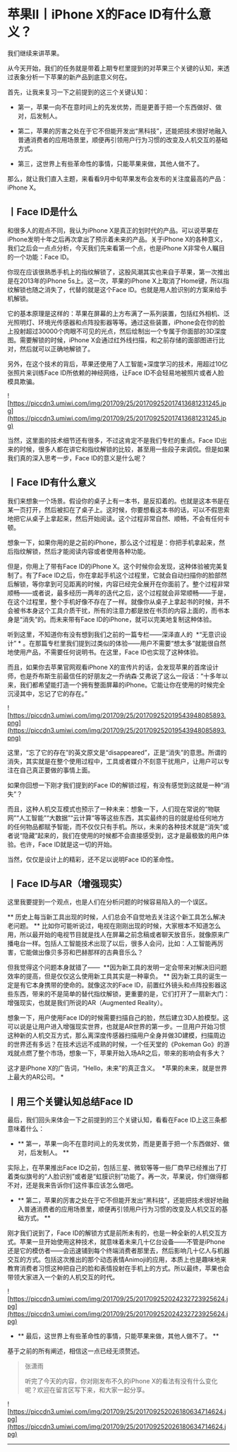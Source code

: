 # 苹果Ⅱ丨iPhone X的Face ID有什么意义？

我们继续来讲苹果。

从今天开始，我们的任务就是带着上期专栏里提到的对苹果三个关键的认知，来透过表象分析一下苹果的新产品到底意义何在。

首先，让我来复习一下之前提到的这三个关键认知：

* 第一，苹果一向不在意时间上的先发优势，而是更善于把一个东西做好、做对，后发制人。

* 第二，苹果的厉害之处在于它不但能开发出“黑科技”，还能把技术很好地融入普通消费者的应用场景里，顺便再引领用户行为习惯的改变及人机交互的基础方式。

* 第三，这世界上有些革命性的事情，只能苹果来做，其他人做不了。

那么，就让我们直入主题，来看看9月中旬苹果发布会发布的关注度最高的产品：iPhone X。

## 丨Face ID是什么

和很多人的观点不同，我认为iPhone X是真正的划时代的产品。可以说苹果在iPhone发明十年之后再次拿出了预示着未来的产品。关于iPhone X的各种意义，我们之后会一点点分析，今天我们先来看第一个点，也是iPhone X非常令人瞩目的一个功能：Face ID。

你现在应该很熟悉手机上的指纹解锁了，这股风潮其实也来自于苹果，第一次推出是在2013年的iPhone 5s上。这一次，苹果的iPhone X上取消了Home键，所以指纹解锁也随之消失了，代替的就是这个Face ID。也就是用人脸识别的方案来给手机解锁。

它的基本原理是这样的：苹果在屏幕的上方布满了一系列装置，包括红外相机、泛光照明灯、环境光传感器和点阵投影器等等。通过这些装置，iPhone会在你的脸上投射超过30000个肉眼不可见的光点，然后绘制出一个专属于你面部的3D深度图。需要解锁的时候，iPhone X会通过红外线扫描，和之前存储的面部图进行比对，然后就可以正确地解锁了。

另外，在这个技术的背后，苹果还使用了人工智能+深度学习的技术，用超过10亿张照片来训练Face ID所依赖的神经网络，让Face ID不会轻易地被照片或者人脸模具欺骗。

![https://piccdn3.umiwi.com/img/201709/25/201709252017413681231245.jpg](https://piccdn3.umiwi.com/img/201709/25/201709252017413681231245.jpg)

当然，这里面的技术细节还有很多，不过这肯定不是我们专栏的重点。Face ID出来的时候，很多人都在讲它和指纹解锁的比较，甚至用一些段子来调侃。但是如果我们真的深入思考一步，Face ID的意义是什么呢？

## 丨Face ID有什么意义

我们来想象一个场景。假设你的桌子上有一本书，是反扣着的。也就是这本书是在某一页打开，然后被扣在了桌子上。这时候，你要想看这本书的话，可以不假思索地把它从桌子上拿起来，然后开始阅读。这个过程非常自然、顺畅，不会有任何卡顿。

想象一下，如果你用的是之前的iPhone，那么这个过程是：你把手机拿起来，然后指纹解锁，然后才能阅读内容或者使用各种功能。

但是，你用上了带有Face ID的iPhone X。这个时候你会发现，这种体验被完美复制了。有了Face ID之后，你在拿起手机这个过程里，它就会自动扫描你的脸部然后解锁，等你拿到可见距离的时候，内容已经完全展开在你面前了。整个过程非常顺畅——或者说，最多经历一两年的迭代之后，这个过程就会非常顺畅——于是，在这个过程里，整个手机好像不存在了一样。就像你从桌子上拿起书的时候，并不会被书本身这个工具介质干扰，所有的注意力都是放在书页的内容上面的，而书本身是“消失”的。而未来带有Face ID的iPhone，就可以完美地复制这种体验。

听到这里，不知道你有没有想到我们之前的一篇专栏——深泽直人的  *“无意识设计” * 。在那篇专栏里我们提到过类似的体验——用户不需要“想太多”就能很自然地使用产品，不需要任何说明书。在这里，Face ID也实现了这种体验。

而且，如果你去苹果官网观看iPhone X的宣传片的话，会发现苹果的首席设计师，也是乔布斯生前最信任的好朋友之一乔纳森·艾弗说了这么一段话：“十多年以来，我们都希望能打造一个拥有整面屏幕的iPhone。它能让你在使用的时候完全沉浸其中，忘记了它的存在。”

![https://piccdn3.umiwi.com/img/201709/25/201709252019543948085893.png](https://piccdn3.umiwi.com/img/201709/25/201709252019543948085893.png)

这里，“忘了它的存在”的英文原文是“disappeared”，正是“消失”的意思。所谓的消失，其实就是在整个使用过程中，工具或者媒介不刻意干扰用户，让用户可以专注在自己真正要做的事情上面。

如果你回想一下刚才我们提到的Face ID的解锁过程，有没有感觉到这就是一种“消失”？

而且，这种人机交互模式也预示了一种未来：想象一下，人们现在常说的“物联网”“人工智能”“大数据”“云计算”等等这些东西，其实最终的目的就是给任何地方的任何物品都赋予智能，而不仅仅只有手机。所以，未来的各种技术就是“消失”或者说“隐藏”起来的，我们在使用的时候都不会直接感受到，这才是最极致的用户体验。也许，Face ID就是这一切的开始。

当然，仅仅是设计上的精彩，还不足以说明Face ID的革命性。

## 丨Face ID与AR（增强现实）

这里我要提到一个观点，也是人们在分析问题的时候容易陷入的一个误区。

 ** 历史上每当新工具出现的时候，人们总会不自觉地去关注这个新工具怎么解决老问题。 ** 比如你可能听说过，电视在刚刚出现的时候，大家根本不知道怎么用，所以最开始的电视节目就是找人在屏幕之前念稿或者聊天放音乐，就像原来广播电台一样。包括人工智能技术出现了以后，很多人会问，比如：人工智能再厉害，它能做出像贝多芬和巴赫那样的古典音乐么？

但我觉得这个问题本身就错了——  **因为新工具的发明一定会带来对解决旧问题效率的提高，但是仅仅这么使用新工具其实是一种辜负。 ** 因为新工具的诞生一定是有它本身携带的使命的。就像这次的Face ID，前置红外镜头和点阵投影器这些东西，带来的不是简单的替代指纹解锁，更重要的是，它们打开了一扇新大门：增强现实，也就是我们所说的AR（Augmented Reality）。

想象一下，用户使用Face ID的时候需要扫描自己的脸，然后建立3D人脸模型。这可以说是让用户进入增强现实世界，也就是AR世界的第一步。一旦用户开始习惯这种新的人机交互方式，那么离深度传感器扫描用户全身并做3D建模，扫描周边的世界还有多远？在技术远远不成熟的时候，一个任天堂的《Pokeman Go》的游戏就点燃了整个市场，想象一下，苹果开始入场AR之后，带来的影响会有多大？

这才是iPhone X的广告词，“Hello，未来”的真正含义。  *苹果的未来，就是世界上最大的AR公司。 *

## 丨用三个关键认知总结Face ID

最后，我们回头来体会一下之前提到的三个关键认知，看看在Face ID上这三条都意味着什么：

* ** 第一，苹果一向不在意时间上的先发优势，而是更善于把一个东西做好、做对，后发制人。 ** 

实际上，在苹果推出Face ID之前，包括三星、微软等等一些厂商早已经推出了打着类似旗号的“人脸识别”或者是“虹膜识别”功能了。再一次，苹果说，你们做得都不对，还是我来告诉你们这件事应该怎么做吧。

* ** 第二，苹果的厉害之处在于它不但能开发出“黑科技”，还能把技术很好地融入普通消费者的应用场景里，顺便再引领用户行为习惯的改变及人机交互的基础方式。 ** 

刚才我们说到了，Face ID的解锁方式是前所未有的，也是一种全新的人机交互方式。苹果一旦开始使用这种技术，就意味着未来几十亿台设备——不管是iPhone还是它的模仿者——会迅速铺到每个终端消费者那里去，然后影响几十亿人与机器交互的方式。包括这次推出的那个动态表情Animoji的应用，本质上也是趣味地来教育消费者习惯这种把自己的脸和表情投射在手机上的方式。所以最终，苹果也会带领大家进入一个新的人机交互的时代。

![https://piccdn3.umiwi.com/img/201709/25/201709252024232723925624.jpg](https://piccdn3.umiwi.com/img/201709/25/201709252024232723925624.jpg)

* ** 最后，这世界上有些革命性的事情，只能苹果来做，其他人做不了。 ** 

基于之前的所有阐述，相信这一点已经无须赘述。

> 张潇雨
> 
> 听完了今天的内容，你对刚发布不久的iPhone X的看法有没有什么变化呢？欢迎在留言区写下来，和大家一起分享。

![https://piccdn3.umiwi.com/img/201709/25/201709252026180634714624.jpg](https://piccdn3.umiwi.com/img/201709/25/201709252026180634714624.jpg)

---
